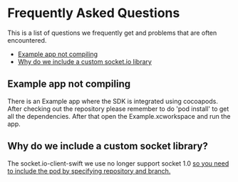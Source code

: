 # Frequently Asked Questions

This is a list of questions we frequently get and problems that are often encountered. 

* [Example app not compiling](#example-app-not-compiling)
* [Why do we include a custom socket.io library](#why-do-we-include-a-custom-socket-library)

## Example app not compiling

There is an Example app where the SDK is integrated using cocoapods. After checking out
the repository please remember to do 'pod install' to get all the dependencies. After that open the 
Example.xcworkspace and run the app.

## Why do we include a custom socket library?

The socket.io-client-swift we use no longer support socket 1.0 [so you need to include the 
pod by specifying repository and branch.](https://github.com/socketio/socket.io-client-swift/pull/1125)